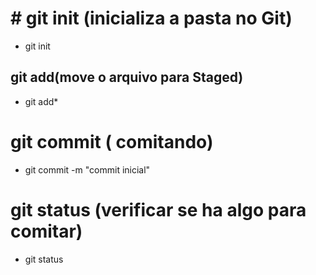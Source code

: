 # # git init (inicializa a pasta no Git)

* git init 

## git add(move o arquivo para Staged)

* git add*



# git commit ( comitando)

* git commit -m "commit inicial"



# git status (verificar se ha algo para comitar)

* git status

